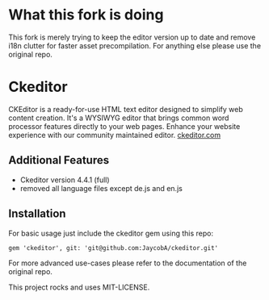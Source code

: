# What this fork is doing

This fork is merely trying to keep the editor version up to date and remove i18n clutter for faster asset precompilation. For anything else please use the original repo.

# Ckeditor

CKEditor is a ready-for-use HTML text editor designed to simplify web content creation. It's a WYSIWYG editor that brings common word processor features directly to your web pages. Enhance your website experience with our community maintained editor.
[ckeditor.com](http://ckeditor.com/)

## Additional Features

* Ckeditor version 4.4.1 (full)
* removed all language files except de.js and en.js

## Installation

For basic usage just include the ckeditor gem using this repo:

```
gem 'ckeditor', git: 'git@github.com:JaycobA/ckeditor.git'
```

For more advanced use-cases please refer to the documentation of the original repo.

This project rocks and uses MIT-LICENSE.
